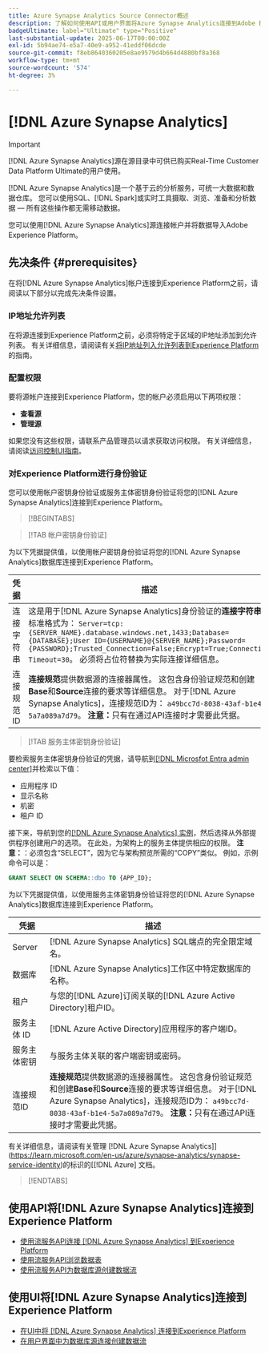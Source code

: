 ```yaml
---
title: Azure Synapse Analytics Source Connector概述
description: 了解如何使用API或用户界面将Azure Synapse Analytics连接到Adobe Experience Platform。
badgeUltimate: label="Ultimate" type="Positive"
last-substantial-update: 2025-06-17T00:00:00Z
exl-id: 5b94ae74-e5a7-40e9-a952-41eddf06dcde
source-git-commit: f8eb8640360205e8ae9579d4b664d4880bf8a368
workflow-type: tm+mt
source-wordcount: '574'
ht-degree: 3%

---
```


# [!DNL Azure Synapse Analytics]

>[!IMPORTANT]
>
>[!DNL Azure Synapse Analytics]源在源目录中可供已购买Real-Time Customer Data Platform Ultimate的用户使用。

[!DNL Azure Synapse Analytics]是一个基于云的分析服务，可统一大数据和数据仓库。 您可以使用SQL、[!DNL Spark]或实时工具摄取、浏览、准备和分析数据 — 所有这些操作都无需移动数据。

您可以使用[!DNL Azure Synapse Analytics]源连接帐户并将数据导入Adobe Experience Platform。

## 先决条件 {#prerequisites}

在将[!DNL Azure Synapse Analytics]帐户连接到Experience Platform之前，请阅读以下部分以完成先决条件设置。

### IP地址允许列表

在将源连接到Experience Platform之前，必须将特定于区域的IP地址添加到允许列表。 有关详细信息，请阅读有关[将IP地址列入允许列表到Experience Platform](../../ip-address-allow-list.md)的指南。

### 配置权限

要将源帐户连接到Experience Platform，您的帐户必须启用以下两项权限：

* **查看源**
* **管理源**

如果您没有这些权限，请联系产品管理员以请求获取访问权限。 有关详细信息，请阅读[访问控制UI指南](../../../access-control/ui/overview.md)。

### 对Experience Platform进行身份验证

您可以使用帐户密钥身份验证或服务主体密钥身份验证将您的[!DNL Azure Synapse Analytics]连接到Experience Platform。

>[!BEGINTABS]

>[!TAB 帐户密钥身份验证]

为以下凭据提供值，以使用帐户密钥身份验证将您的[!DNL Azure Synapse Analytics]数据库连接到Experience Platform。

| 凭据 | 描述 |
| --- | --- |
| 连接字符串 | 这是用于[!DNL Azure Synapse Analytics]身份验证的&#x200B;**连接字符串**。 标准格式为： `Server=tcp:{SERVER_NAME}.database.windows.net,1433;Database={DATABASE};User ID={USERNAME}@{SERVER_NAME};Password={PASSWORD};Trusted_Connection=False;Encrypt=True;Connection Timeout=30`。 必须将占位符替换为实际连接详细信息。 |
| 连接规范ID | **连接规范**&#x200B;提供数据源的连接器属性。 这包含身份验证规范和创建&#x200B;**Base**&#x200B;和&#x200B;**Source**&#x200B;连接的要求等详细信息。 对于[!DNL Azure Synapse Analytics]，连接规范ID为： `a49bcc7d-8038-43af-b1e4-5a7a089a7d79`。 **注意：**&#x200B;只有在通过API连接时才需要此凭据。 |

>[!TAB 服务主体密钥身份验证]

要检索服务主体密钥身份验证的凭据，请导航到[[!DNL Microsfot Entra admin center]](https://entra.microsoft.com/#home)并检索以下值：

* 应用程序 ID
* 显示名称
* 机密
* 租户 ID

接下来，导航到您的[[!DNL Azure Synapse Analytics] 实例](https://azure.microsoft.com/en-ca/products/synapse-analytics)，然后选择从外部提供程序创建用户的选项。 在此处，为架构上的服务主体提供相应的权限。 **注意：**：必须包含“SELECT”，因为它与架构预览所需的“COPY”类似。 例如，示例命令可以是：

```SQL
GRANT SELECT ON SCHEMA::dbo TO {APP_ID};
```

为以下凭据提供值，以使用服务主体密钥身份验证将您的[!DNL Azure Synapse Analytics]数据库连接到Experience Platform。

| 凭据 | 描述 |
| --- | --- |
| Server | [!DNL Azure Synapse Analytics] SQL端点的完全限定域名。 |
| 数据库 | [!DNL Azure Synapse Analytics]工作区中特定数据库的名称。 |
| 租户 | 与您的[!DNL Azure]订阅关联的[!DNL Azure Active Directory]租户ID。 |
| 服务主体 ID | [!DNL Azure Active Directory]应用程序的客户端ID。 |
| 服务主体密钥 | 与服务主体关联的客户端密钥或密码。 |
| 连接规范ID | **连接规范**&#x200B;提供数据源的连接器属性。 这包含身份验证规范和创建&#x200B;**Base**&#x200B;和&#x200B;**Source**&#x200B;连接的要求等详细信息。 对于[!DNL Azure Synapse Analytics]，连接规范ID为： `a49bcc7d-8038-43af-b1e4-5a7a089a7d79`。 **注意：**&#x200B;只有在通过API连接时才需要此凭据。 |

有关详细信息，请阅读有关管理 [!DNL Azure Synapse Analytics]](https://learn.microsoft.com/en-us/azure/synapse-analytics/synapse-service-identity)的标识的[[!DNL Azure] 文档。

>[!ENDTABS]

## 使用API将[!DNL Azure Synapse Analytics]连接到Experience Platform

* [使用流服务API连接 [!DNL Azure Synapse Analytics] 到Experience Platform](../../tutorials/api/create/databases/synapse-analytics.md)
* [使用流服务API浏览数据表](../../tutorials/api/explore/tabular.md)
* [使用流服务API为数据库源创建数据流](../../tutorials/api/collect/database-nosql.md)

## 使用UI将[!DNL Azure Synapse Analytics]连接到Experience Platform

* [在UI中将 [!DNL Azure Synapse Analytics] 连接到Experience Platform](../../tutorials/ui/create/databases/synapse-analytics.md)
* [在用户界面中为数据库源连接创建数据流](../../tutorials/ui/dataflow/databases.md)

